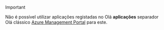 > [!IMPORTANT]
> Não é possível utilizar aplicações registadas no Olá **aplicações** separador Olá clássico [Azure Management Portal](https://manage.windowsazure.com/) para este.
> 
> 

